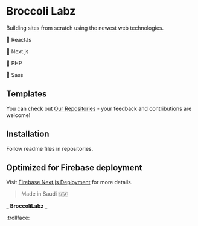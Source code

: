 # Broccoli Labz

Building sites from scratch using the newest web technologies.

:broccoli: ReactJs

:broccoli: Next.js

:broccoli: PHP

:broccoli: Sass

## Templates

You can check out [Our Repositories](https://github.com/BroccoliLabz?tab=repositories) - your feedback and contributions are welcome!

## Installation

Follow readme files in repositories.

## Optimized for Firebase deployment

Visit [Firebase Next.js Deployment](https://firebase.google.com/docs/hosting/frameworks/nextjs) for more details.

> Made in Saudi :saudi_arabia:

**_ BroccoliLabz _**

:trollface:
